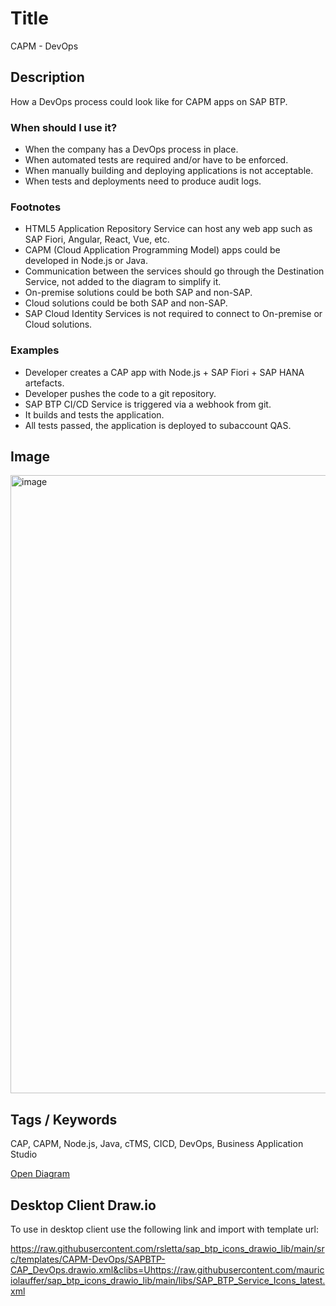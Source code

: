 # Title

CAPM - DevOps

## Description

How a DevOps process could look like for CAPM apps on SAP BTP.

### When should I use it?

- When the company has a DevOps process in place.
- When automated tests are required and/or have to be enforced.
- When manually building and deploying applications is not acceptable.
- When tests and deployments need to produce audit logs.

### Footnotes

- HTML5 Application Repository Service can host any web app such as SAP Fiori, Angular, React, Vue, etc.
- CAPM (Cloud Application Programming Model) apps could be developed in Node.js or Java.
- Communication between the services should go through the Destination Service, not added to the diagram to simplify it.
- On-premise solutions could be both SAP and non-SAP.
- Cloud solutions could be both SAP and non-SAP.
- SAP Cloud Identity Services is not required to connect to On-premise or Cloud solutions.

### Examples

- Developer creates a CAP app with Node.js + SAP Fiori + SAP HANA artefacts.
- Developer pushes the code to a git repository.
- SAP BTP CI/CD Service is triggered via a webhook from git.
- It builds and tests the application.
- All tests passed, the application is deployed to subaccount QAS.

## Image

<img width="989" alt="image" src="https://github.com/rsletta/sap_btp_icons_drawio_lib/assets/443888/8fe02f70-ef0d-4a73-bf1b-16e197b598ee">

## Tags / Keywords

CAP, CAPM, Node.js, Java, cTMS, CICD, DevOps, Business Application Studio

  [Open Diagram](https://app.diagrams.net/?create=https://raw.githubusercontent.com/rsletta/sap_btp_icons_drawio_lib/main/src/templates/CAPM-DevOps/SAPBTP-CAP_DevOps.drawio.xml&clibs=Uhttps://raw.githubusercontent.com/mauriciolauffer/sap_btp_icons_drawio_lib/main/libs/SAP_BTP_Service_Icons_latest.xml)

## Desktop Client Draw.io

To use in desktop client use the following link and import with template url: 

https://raw.githubusercontent.com/rsletta/sap_btp_icons_drawio_lib/main/src/templates/CAPM-DevOps/SAPBTP-CAP_DevOps.drawio.xml&clibs=Uhttps://raw.githubusercontent.com/mauriciolauffer/sap_btp_icons_drawio_lib/main/libs/SAP_BTP_Service_Icons_latest.xml
